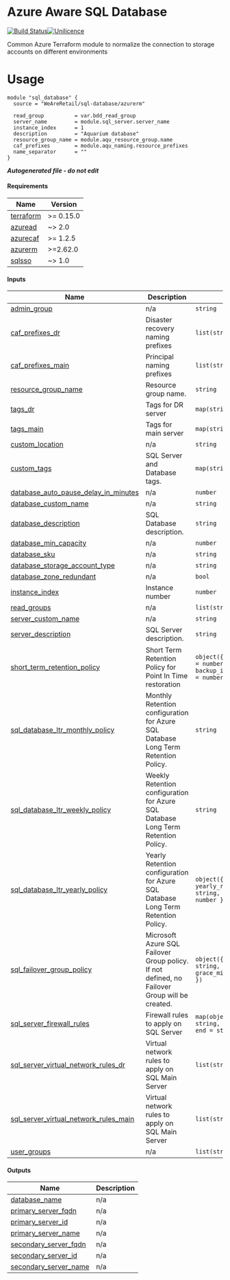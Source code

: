 # Azure Aware SQL Database

[![Build Status](https://dev.azure.com/weareretail/Tooling/_apis/build/status/mod_azu_databricks_data?repoName=mod_azu_sql_database&branchName=master)](https://dev.azure.com/weareretail/Tooling/_build/latest?definitionId=11&repoName=mod_azu_sql_database&branchName=master)[![Unilicence](https://img.shields.io/badge/licence-The%20Unilicence-green)](LICENCE)

Common Azure Terraform module to normalize the connection to storage accounts on different environments

# Usage

```hcl
module "sql_database" {
  source = "WeAreRetail/sql-database/azurerm"

  read_group          = var.bdd_read_group
  server_name         = module.sql_server.server_name
  instance_index      = 1
  description         = "Aquarium database"
  resource_group_name = module.aqu_resource_group.name
  caf_prefixes        = module.aqu_naming.resource_prefixes
  name_separator      = ""
}

```

***Autogenerated file - do not edit***

#### Requirements

| Name | Version |
|------|---------|
| <a name="requirement_terraform"></a> [terraform](#requirement\_terraform) | >= 0.15.0 |
| <a name="requirement_azuread"></a> [azuread](#requirement\_azuread) | ~> 2.0 |
| <a name="requirement_azurecaf"></a> [azurecaf](#requirement\_azurecaf) | >= 1.2.5 |
| <a name="requirement_azurerm"></a> [azurerm](#requirement\_azurerm) | >=2.62.0 |
| <a name="requirement_sqlsso"></a> [sqlsso](#requirement\_sqlsso) | ~> 1.0 |

#### Inputs

| Name | Description | Type | Default | Required |
|------|-------------|------|---------|:--------:|
| <a name="input_admin_group"></a> [admin\_group](#input\_admin\_group) | n/a | `string` | n/a | yes |
| <a name="input_caf_prefixes_dr"></a> [caf\_prefixes\_dr](#input\_caf\_prefixes\_dr) | Disaster recovery naming prefixes | `list(string)` | n/a | yes |
| <a name="input_caf_prefixes_main"></a> [caf\_prefixes\_main](#input\_caf\_prefixes\_main) | Principal naming prefixes | `list(string)` | n/a | yes |
| <a name="input_resource_group_name"></a> [resource\_group\_name](#input\_resource\_group\_name) | Resource group name. | `string` | n/a | yes |
| <a name="input_tags_dr"></a> [tags\_dr](#input\_tags\_dr) | Tags for DR server | `map(string)` | n/a | yes |
| <a name="input_tags_main"></a> [tags\_main](#input\_tags\_main) | Tags for main server | `map(string)` | n/a | yes |
| <a name="input_custom_location"></a> [custom\_location](#input\_custom\_location) | n/a | `string` | `""` | no |
| <a name="input_custom_tags"></a> [custom\_tags](#input\_custom\_tags) | SQL Server and Database tags. | `map(string)` | `{}` | no |
| <a name="input_database_auto_pause_delay_in_minutes"></a> [database\_auto\_pause\_delay\_in\_minutes](#input\_database\_auto\_pause\_delay\_in\_minutes) | n/a | `number` | `null` | no |
| <a name="input_database_custom_name"></a> [database\_custom\_name](#input\_database\_custom\_name) | n/a | `string` | `""` | no |
| <a name="input_database_description"></a> [database\_description](#input\_database\_description) | SQL Database description. | `string` | `""` | no |
| <a name="input_database_min_capacity"></a> [database\_min\_capacity](#input\_database\_min\_capacity) | n/a | `number` | `0` | no |
| <a name="input_database_sku"></a> [database\_sku](#input\_database\_sku) | n/a | `string` | `"S0"` | no |
| <a name="input_database_storage_account_type"></a> [database\_storage\_account\_type](#input\_database\_storage\_account\_type) | n/a | `string` | `"Local"` | no |
| <a name="input_database_zone_redundant"></a> [database\_zone\_redundant](#input\_database\_zone\_redundant) | n/a | `bool` | `false` | no |
| <a name="input_instance_index"></a> [instance\_index](#input\_instance\_index) | Instance number | `number` | `1` | no |
| <a name="input_read_groups"></a> [read\_groups](#input\_read\_groups) | n/a | `list(string)` | `[]` | no |
| <a name="input_server_custom_name"></a> [server\_custom\_name](#input\_server\_custom\_name) | n/a | `string` | `""` | no |
| <a name="input_server_description"></a> [server\_description](#input\_server\_description) | SQL Server description. | `string` | `""` | no |
| <a name="input_short_term_retention_policy"></a> [short\_term\_retention\_policy](#input\_short\_term\_retention\_policy) | Short Term Retention Policy for Point In Time restoration | `object({ retention_days = number, backup_interval_in_hours = number })` | <pre>{<br>  "backup_interval_in_hours": 24,<br>  "retention_days": 7<br>}</pre> | no |
| <a name="input_sql_database_ltr_monthly_policy"></a> [sql\_database\_ltr\_monthly\_policy](#input\_sql\_database\_ltr\_monthly\_policy) | Monthly Retention configuration for Azure SQL Database Long Term Retention Policy. | `string` | `null` | no |
| <a name="input_sql_database_ltr_weekly_policy"></a> [sql\_database\_ltr\_weekly\_policy](#input\_sql\_database\_ltr\_weekly\_policy) | Weekly Retention configuration for Azure SQL Database Long Term Retention Policy. | `string` | `null` | no |
| <a name="input_sql_database_ltr_yearly_policy"></a> [sql\_database\_ltr\_yearly\_policy](#input\_sql\_database\_ltr\_yearly\_policy) | Yearly Retention configuration for Azure SQL Database Long Term Retention Policy. | `object({ yearly_retention = string, week_of_year = number })` | <pre>{<br>  "week_of_year": 0,<br>  "yearly_retention": null<br>}</pre> | no |
| <a name="input_sql_failover_group_policy"></a> [sql\_failover\_group\_policy](#input\_sql\_failover\_group\_policy) | Microsoft Azure SQL Failover Group policy. If not defined, no Failover Group will be created. | `object({ location = string, mode = string, grace_minutes = number })` | `null` | no |
| <a name="input_sql_server_firewall_rules"></a> [sql\_server\_firewall\_rules](#input\_sql\_server\_firewall\_rules) | Firewall rules to apply on SQL Server | `map(object({ name = string, start = string, end = string }))` | `{}` | no |
| <a name="input_sql_server_virtual_network_rules_dr"></a> [sql\_server\_virtual\_network\_rules\_dr](#input\_sql\_server\_virtual\_network\_rules\_dr) | Virtual network rules to apply on SQL Main Server | `list(string)` | `[]` | no |
| <a name="input_sql_server_virtual_network_rules_main"></a> [sql\_server\_virtual\_network\_rules\_main](#input\_sql\_server\_virtual\_network\_rules\_main) | Virtual network rules to apply on SQL Main Server | `list(string)` | `[]` | no |
| <a name="input_user_groups"></a> [user\_groups](#input\_user\_groups) | n/a | `list(string)` | `[]` | no |

#### Outputs

| Name | Description |
|------|-------------|
| <a name="output_database_name"></a> [database\_name](#output\_database\_name) | n/a |
| <a name="output_primary_server_fqdn"></a> [primary\_server\_fqdn](#output\_primary\_server\_fqdn) | n/a |
| <a name="output_primary_server_id"></a> [primary\_server\_id](#output\_primary\_server\_id) | n/a |
| <a name="output_primary_server_name"></a> [primary\_server\_name](#output\_primary\_server\_name) | n/a |
| <a name="output_secondary_server_fqdn"></a> [secondary\_server\_fqdn](#output\_secondary\_server\_fqdn) | n/a |
| <a name="output_secondary_server_id"></a> [secondary\_server\_id](#output\_secondary\_server\_id) | n/a |
| <a name="output_secondary_server_name"></a> [secondary\_server\_name](#output\_secondary\_server\_name) | n/a |
